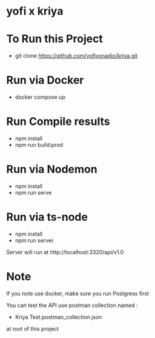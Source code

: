 # yofi x kriya

# To Run this Project
- git clone https://github.com/yofiyonadio/kriya.git

# Run via Docker
- docker compose up

# Run Compile results
- npm install
- npm run build:prod

# Run via Nodemon
- npm install
- npm run serve

# Run via ts-node
- npm install
- npm run server



Server will run at http://localhost:3320/api/v1.0

# Note
If you note use docker, make sure you run Postgress first

You can test the API use postman collection named :
- Kriya Test.postman_collection.json

at root of this project
